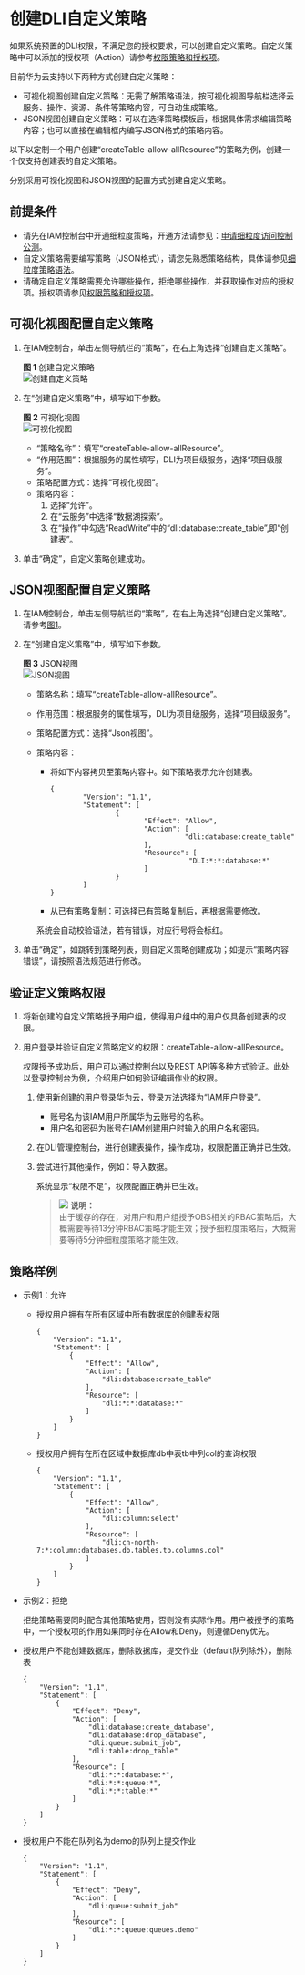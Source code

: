 # 创建DLI自定义策略<a name="dli_01_0451"></a>

如果系统预置的DLI权限，不满足您的授权要求，可以创建自定义策略。自定义策略中可以添加的授权项（Action）请参考[权限策略和授权项](https://support.huaweicloud.com/api-dli/dli_02_0201.html)。

目前华为云支持以下两种方式创建自定义策略：

-   可视化视图创建自定义策略：无需了解策略语法，按可视化视图导航栏选择云服务、操作、资源、条件等策略内容，可自动生成策略。
-   JSON视图创建自定义策略：可以在选择策略模板后，根据具体需求编辑策略内容；也可以直接在编辑框内编写JSON格式的策略内容。

以下以定制一个用户创建“createTable-allow-allResource”的策略为例，创建一个仅支持创建表的自定义策略。

分别采用可视化视图和JSON视图的配置方式创建自定义策略。

## 前提条件<a name="section1783020250912"></a>

-   请先在IAM控制台中开通细粒度策略，开通方法请参见：[申请细粒度访问控制公测](https://support.huaweicloud.com/usermanual-iam/iam_01_019.html)。
-   自定义策略需要编写策略（JSON格式），请您先熟悉策略结构，具体请参见[细粒度策略语法](https://support.huaweicloud.com/usermanual-iam/iam_01_0017.html)。
-   请确定自定义策略需要允许哪些操作，拒绝哪些操作，并获取操作对应的授权项。授权项请参见[权限策略和授权项](https://support.huaweicloud.com/api-dli/dli_02_0201.html)。

## 可视化视图配置自定义策略<a name="section1685812251199"></a>

1.  在IAM控制台，单击左侧导航栏的“策略”，在右上角选择“创建自定义策略”。

    **图 1**  创建自定义策略<a name="fig6544184319582"></a>  
    ![](figures/创建自定义策略.gif "创建自定义策略")

2.  在“创建自定义策略”中，填写如下参数。

    **图 2**  可视化视图<a name="fig8827151112591"></a>  
    ![](figures/可视化视图.png "可视化视图")

    -   “策略名称”：填写“createTable-allow-allResource”。
    -   “作用范围”：根据服务的属性填写，DLI为项目级服务，选择“项目级服务”。
    -   策略配置方式：选择“可视化视图”。
    -   策略内容：
        1.  选择“允许”。
        2.  在“云服务”中选择“数据湖探索”。
        3.  在“操作”中勾选“ReadWrite”中的“dli:database:create\_table”,即“创建表”。

3.  单击“确定”，自定义策略创建成功。

## JSON视图配置自定义策略<a name="section43511232165010"></a>

1.  在IAM控制台，单击左侧导航栏的“策略”，在右上角选择“创建自定义策略”。请参考[图1](#fig6544184319582)。
2.  在“创建自定义策略”中，填写如下参数。

    **图 3**  JSON视图<a name="fig1721735861511"></a>  
    ![](figures/JSON视图.png "JSON视图")

    -   策略名称：填写“createTable-allow-allResource”。
    -   作用范围：根据服务的属性填写，DLI为项目级服务，选择“项目级服务”。
    -   策略配置方式：选择“Json视图”。
    -   策略内容：

        -   将如下内容拷贝至策略内容中。如下策略表示允许创建表。

            ```
            {
                    "Version": "1.1",
                    "Statement": [
                            {
                                   "Effect": "Allow",
                                   "Action": [
                                             "dli:database:create_table"
                                   ],
                                   "Resource": [
                                              "DLI:*:*:database:*"
                                   ]
                            }
                    ]
            }
            ```

        -   从已有策略复制：可选择已有策略复制后，再根据需要修改。

        系统会自动校验语法，若有错误，对应行号将会标红。

3.  单击“确定”，如跳转到策略列表，则自定义策略创建成功；如提示“策略内容错误”，请按照语法规范进行修改。

## 验证定义策略权限<a name="section18129144818216"></a>

1.  将新创建的自定义策略授予用户组，使得用户组中的用户仅具备创建表的权限。
2.  用户登录并验证自定义策略定义的权限：createTable-allow-allResource。

    权限授予成功后，用户可以通过控制台以及REST API等多种方式验证。此处以登录控制台为例，介绍用户如何验证编辑作业的权限。

    1.  使用新创建的用户登录华为云，登录方法选择为“IAM用户登录”。
        -   账号名为该IAM用户所属华为云账号的名称。
        -   用户名和密码为账号在IAM创建用户时输入的用户名和密码。

    2.  在DLI管理控制台，进行创建表操作，操作成功，权限配置正确并已生效。
    3.  尝试进行其他操作，例如：导入数据。

        系统显示“权限不足”，权限配置正确并已生效。

        >![](public_sys-resources/icon-note.gif) **说明：**   
        >由于缓存的存在，对用户和用户组授予OBS相关的RBAC策略后，大概需要等待13分钟RBAC策略才能生效；授予细粒度策略后，大概需要等待5分钟细粒度策略才能生效。  



## 策略样例<a name="section1493518251395"></a>

-   示例1：允许
    -   授权用户拥有在所有区域中所有数据库的创建表权限

        ```
        {
            "Version": "1.1",
            "Statement": [
                {
                    "Effect": "Allow",
                    "Action": [
                        "dli:database:create_table"
                    ],
                    "Resource": [
                        "dli:*:*:database:*"
                    ]
                }
            ]
        }
        ```

    -   授权用户拥有在所在区域中数据库db中表tb中列col的查询权限

        ```
        {
            "Version": "1.1",
            "Statement": [
                {
                    "Effect": "Allow",
                    "Action": [
                        "dli:column:select"
                    ],
                    "Resource": [
                        "dli:cn-north-7:*:column:databases.db.tables.tb.columns.col"
                    ]
                }
            ]
        }
        ```


-   示例2：拒绝

    拒绝策略需要同时配合其他策略使用，否则没有实际作用。用户被授予的策略中，一个授权项的作用如果同时存在Allow和Deny，则遵循Deny优先。

-   授权用户不能创建数据库，删除数据库，提交作业（default队列除外），删除表

    ```
    {
        "Version": "1.1",
        "Statement": [
            {
                "Effect": "Deny",
                "Action": [
                    "dli:database:create_database",
                    "dli:database:drop_database",
                    "dli:queue:submit_job",
                    "dli:table:drop_table"
                ],
                "Resource": [
                    "dli:*:*:database:*",
                    "dli:*:*:queue:*",
                    "dli:*:*:table:*"
                ]
            }
        ]
    }
    ```

-   授权用户不能在队列名为demo的队列上提交作业

    ```
    {
        "Version": "1.1",
        "Statement": [
            {
                "Effect": "Deny",
                "Action": [
                    "dli:queue:submit_job"
                ],
                "Resource": [
                    "dli:*:*:queue:queues.demo"
                ]
            }
        ]
    }
    ```


